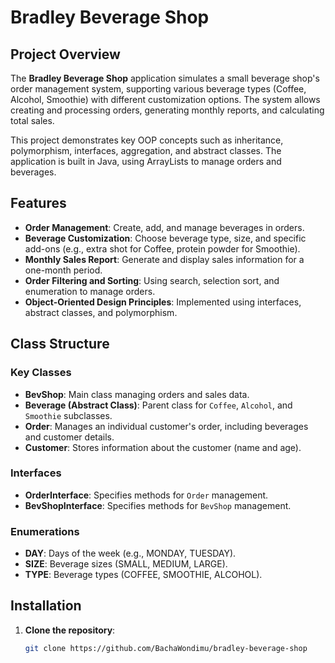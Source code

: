# Bradley Beverage Shop

## Project Overview
The **Bradley Beverage Shop** application simulates a small beverage shop's order management system, supporting various beverage types (Coffee, Alcohol, Smoothie) with different customization options. The system allows creating and processing orders, generating monthly reports, and calculating total sales.

This project demonstrates key OOP concepts such as inheritance, polymorphism, interfaces, aggregation, and abstract classes. The application is built in Java, using ArrayLists to manage orders and beverages.

## Features
- **Order Management**: Create, add, and manage beverages in orders.
- **Beverage Customization**: Choose beverage type, size, and specific add-ons (e.g., extra shot for Coffee, protein powder for Smoothie).
- **Monthly Sales Report**: Generate and display sales information for a one-month period.
- **Order Filtering and Sorting**: Using search, selection sort, and enumeration to manage orders.
- **Object-Oriented Design Principles**: Implemented using interfaces, abstract classes, and polymorphism.

## Class Structure
### Key Classes
- **BevShop**: Main class managing orders and sales data.
- **Beverage (Abstract Class)**: Parent class for `Coffee`, `Alcohol`, and `Smoothie` subclasses.
- **Order**: Manages an individual customer's order, including beverages and customer details.
- **Customer**: Stores information about the customer (name and age).

### Interfaces
- **OrderInterface**: Specifies methods for `Order` management.
- **BevShopInterface**: Specifies methods for `BevShop` management.

### Enumerations
- **DAY**: Days of the week (e.g., MONDAY, TUESDAY).
- **SIZE**: Beverage sizes (SMALL, MEDIUM, LARGE).
- **TYPE**: Beverage types (COFFEE, SMOOTHIE, ALCOHOL).

## Installation
1. **Clone the repository**:
   ```bash
   git clone https://github.com/BachaWondimu/bradley-beverage-shop
